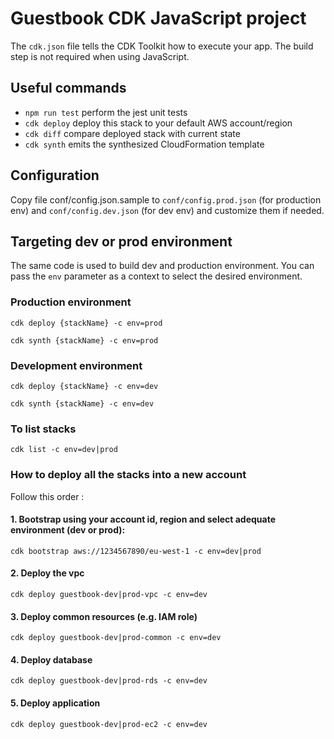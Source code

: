 # Guestbook CDK JavaScript project

The `cdk.json` file tells the CDK Toolkit how to execute your app. The build step is not required when using JavaScript.

## Useful commands

 * `npm run test`         perform the jest unit tests
 * `cdk deploy`           deploy this stack to your default AWS account/region
 * `cdk diff`             compare deployed stack with current state
 * `cdk synth`            emits the synthesized CloudFormation template

## Configuration

Copy file conf/config.json.sample to `conf/config.prod.json` (for production env) and `conf/config.dev.json` (for dev env) and customize them if needed.

## Targeting dev or prod environment

The same code is used to build dev and production environment. You can pass the `env` parameter as a context to select the desired environment.

### Production environment
`cdk deploy {stackName} -c env=prod`

`cdk synth {stackName} -c env=prod`

### Development environment

`cdk deploy {stackName} -c env=dev`

`cdk synth {stackName} -c env=dev`

### To list stacks

`cdk list -c env=dev|prod`


### How to deploy all the stacks into a new account

Follow this order : 

#### 1. Bootstrap using your account id, region and select adequate environment (dev or prod):
`cdk bootstrap aws://1234567890/eu-west-1 -c env=dev|prod`

#### 2. Deploy the vpc
`cdk deploy guestbook-dev|prod-vpc -c env=dev`

#### 3. Deploy common resources (e.g. IAM role)
`cdk deploy guestbook-dev|prod-common -c env=dev`

#### 4. Deploy database
`cdk deploy guestbook-dev|prod-rds -c env=dev`

#### 5. Deploy application
`cdk deploy guestbook-dev|prod-ec2 -c env=dev`

